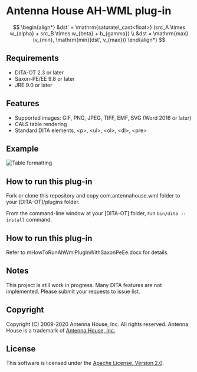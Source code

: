 # Antenna House AH-WML plug-in

$$
\begin{align*}
&dst' = \mathrm{saturate\_cast<float>} (src_A \times w_{alpha} + src_B \times w_{beta} + b_{gamma})
\\
&dst = \mathrm{max}(v_{min}, \mathrm{min}(dst', v_{max}))
\end{align*}
$$



## Requirements ##

* DITA-OT 2.3 or later
* Saxon-PE/EE 9.8 or later
* JRE 9.0 or later

## Features ##

* Supported images: GIF, PNG, JPEG, TIFF, EMF, SVG (Word 2016 or later) 
* CALS table rendering
* Standard DITA elements, &lt;p&gt;, &lt;ul&gt;, &lt;ol&gt;, &lt;dl&gt;, &lt;pre&gt;

## Example ##

![Table formatting](./image/table-span.png)

## How to run this plug-in ##

Fork or clone this repository and copy com.antennahouse.wml folder to your \[DITA-OT\]/plugins folder.

From the command-line window at your \[DITA-OT\] folder, run `bin/dita --install` command.

## How to run this plug-in ##

Refer to mHowToRunAhWmlPlugInWithSaxonPeEe.docx for details.

## Notes ##

This project is still work in progress. Many DITA features are not implemented. Please submit your requests to issue list.

## Copyright ##

Copyright (C) 2009-2020 Antenna House, Inc. All rights reserved.
Antenna House is a trademark of [Antenna House, Inc.](http://www.antennahouse.com)

## License ##

This software is licensed under the [Apache License, Version 2.0](http://www.apache.org/licenses/LICENSE-2.0).
